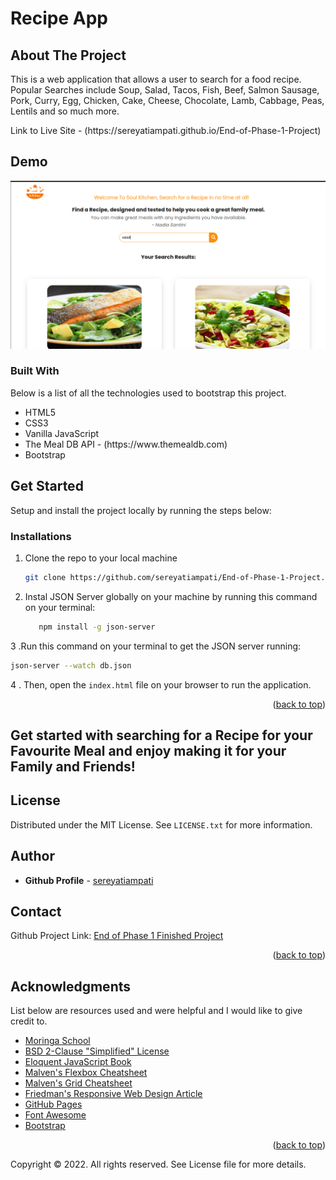 # Recipe App
<h2> About The Project</h2>
<p>This is a web application that allows a user to search for a food recipe. Popular Searches include Soup, Salad, Tacos, Fish, Beef, Salmon Sausage, Pork, Curry, Egg, Chicken, Cake, Cheese, Chocolate, Lamb, Cabbage, Peas, Lentils and so much more.</p>
<p>Link to Live Site - (https://sereyatiampati.github.io/End-of-Phase-1-Project)</p>

<h2>Demo</h2>
<p><img src="images/demo.png" alt="Recipe app demo image" style=""></p>

<h3>Built With</h3>
Below is a list of all the technologies used to bootstrap this project.
<ul>
<li> HTML5</li>
<li> CSS3</li>
<li> Vanilla JavaScript</li>
<li> The Meal DB API - (https://www.themealdb.com)</li>
<li> Bootstrap</li>
</ul>

<h2> Get Started</h2>
Setup and install the project locally by running the steps below:

### Installations

1. Clone the repo to your local machine
   ```sh
   git clone https://github.com/sereyatiampati/End-of-Phase-1-Project.git
   ```

2. Instal JSON Server globally on your machine by running this command on your terminal:
   ```sh
      npm install -g json-server
      ```

3 .Run this command on your terminal to get the JSON server running:
   ```sh
   json-server --watch db.json
   ```

4 . Then, open the `index.html` file on your browser to run the application.

<p align="right">(<a href="#readme-top">back to top</a>)</p>

## Get started with searching for a Recipe for your Favourite Meal and enjoy making it for your Family and Friends!

## License

Distributed under the MIT License. See `LICENSE.txt` for more information.

## Author
* **Github Profile** - [sereyatiampati](https://github.com/sereyatiampati)

## Contact
Github Project Link: [End of Phase 1 Finished Project](https://github.com/sereyatiampati/End-of-Phase-1-Project.git)

<p align="right">(<a href="#readme-top">back to top</a>)</p>

## Acknowledgments

List below are resources used and were helpful and I would like to give credit to.

* [Moringa School](https://moringaschool.com/)
* [BSD 2-Clause "Simplified" License](https://opensource.org/licenses/BSD-2-Clause)
* [Eloquent JavaScript Book](https://eloquentjavascript.net/)
* [Malven's Flexbox Cheatsheet](https://flexbox.malven.co/)
* [Malven's Grid Cheatsheet](https://grid.malven.co/)
* [Friedman's Responsive Web Design Article](https://www.smashingmagazine.com/2011/01/guidelines-for-responsive-web-design/)
* [GitHub Pages](https://pages.github.com)
* [Font Awesome](https://fontawesome.com)
* [Bootstrap](https://getbootstrap.com/)


<p align="right">(<a href="#readme-top">back to top</a>)</p>


Copyright © 2022. All rights reserved. See License file for more details.
